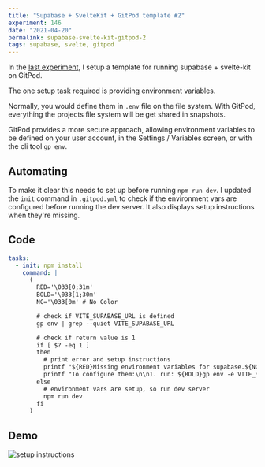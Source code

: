 ```yaml
---
title: "Supabase + SvelteKit + GitPod template #2"
experiment: 146
date: "2021-04-20"
permalink: supabase-svelte-kit-gitpod-2
tags: supabase, svelte, gitpod
---
```


In the [last experiment](/posts/supabase-svelte-kit-gitpod), I setup a template for running supabase + svelte-kit on GitPod.

The one setup task required is providing environment variables.

Normally, you would define them in `.env` file on the file system. With GitPod, everything the projects file system will be get shared in snapshots.

GitPod provides a more secure approach, allowing environment variables to be defined on your user account, in the Settings / Variables screen, or with the cli tool `gp env`.

## Automating

To make it clear this needs to set up before running `npm run dev`. I updated the `init` command in  `.gitpod.yml` to check if the environment vars are configured before running the dev server. It also displays setup instructions when they're missing.

## Code

```yaml
tasks:
  - init: npm install
    command: |
      (
        RED='\033[0;31m'
        BOLD='\033[1;30m'
        NC='\033[0m' # No Color

        # check if VITE_SUPABASE_URL is defined
        gp env | grep --quiet VITE_SUPABASE_URL

        # check if return value is 1
        if [ $? -eq 1 ]
        then
          # print error and setup instructions
          printf "${RED}Missing environment variables for supabase.${NC}\n\n"
          printf "To configure them:\n\n1. run: ${BOLD}gp env -e VITE_SUPABASE_URL=your_supabase_url VITE_SUPABASE_ANON_KEY=your_supabase_anon_key${NC}\n2. close and re-open your workspace\n"
        else
          # environment vars are setup, so run dev server
          npm run dev
        fi
      )
```

## Demo

<img src="https://res.cloudinary.com/dzwnkx0mk/image/upload/v1618914107/1000experiments.dev/supabase-gitpod-setup-instructions_evwsgf.png" alt="setup instructions"/>
